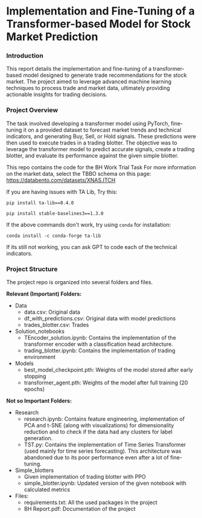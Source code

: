 # Implementation and Fine-Tuning of a Transformer-based Model for Stock Market Prediction

### Introduction
This report details the implementation and fine-tuning of a transformer-based model designed to generate trade recommendations for the stock market. The project aimed to leverage advanced machine learning techniques to process trade and market data, ultimately providing actionable insights for trading decisions.

### Project Overview 
The task involved developing a transformer model using PyTorch, fine-tuning it on a provided dataset to forecast market trends and technical indicators, and generating Buy, Sell, or Hold signals. These predictions were then used to execute trades in a trading blotter. The objective was to leverage the transformer model to predict accurate signals, create a trading blotter, and evaluate its performance against the given simple blotter.


This repo contains the code for the BH Work Trial Task
For more information on the market data, select the TBBO schema on this page: https://databento.com/datasets/XNAS.ITCH

If you are having issues with TA Lib, Try this:
```
pip install ta-lib==0.4.0

pip install stable-baselines3==1.3.0
```
If the above commands don't work, try using `conda` for installation:
```
conda install -c conda-forge ta-lib
```

If its still not working, you can ask GPT to code each of the technical indicators. 

### Project Structure

The project repo is organized into several folders and files.

**Relevant (Important) Folders:**
- Data 
    - data.csv: Original data
    - df_with_predictions.csv: Original data with model predictions
    - trades_blotter.csv: Trades 
- Solution_notebooks
    - TEncoder_solution.ipynb: Contains the implementation of the transformer encoder with a classification head architecture. 
    - trading_blotter.ipynb: Contains the implementation of trading environment
- Models
    - best_model_checkpoint.pth: Weights of the model stored after early stopping
    - transformer_agent.pth: Weights of the model after full training (20 epochs)

**Not so Important Folders:**
- Research
    - research.ipynb: Contains feature engineering, implementation of PCA and t-SNE (along with visualizations) for dimensionality reduction and to check if the data had any clusters for label generation. 
    - TST.py: Contains the implementation of Time Series Transformer (used mainly for time series forecasting). This architecture was abandoned due to its poor performance even after a lot of fine-tuning. 
- Simple_blotters
    - Given implementation of trading blotter with PPO
    - simple_blotter.ipynb: Updated version of the given notebook with calculated metrics
- Files: 
    - requirements.txt: All the used packages in the project
    - BH Report.pdf: Documentation of the project



